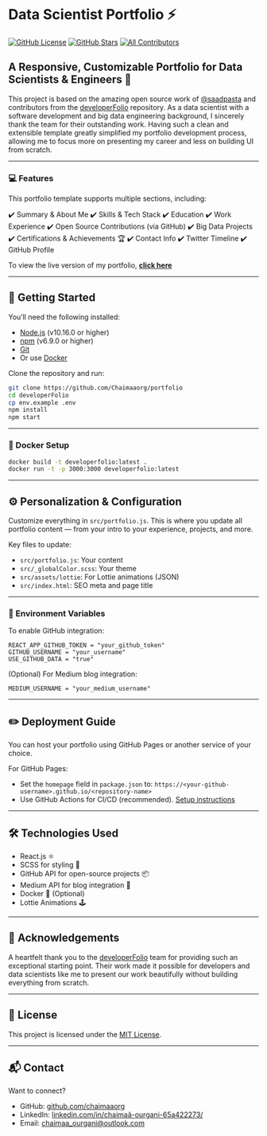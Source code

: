 # Data Scientist Portfolio ⚡️

[![GitHub License](https://img.shields.io/github/license/saadpasta/developer-portfolio?color=blue)](https://github.com/saadpasta/developerFolio/blob/master/LICENSE)
[![GitHub Stars](https://img.shields.io/github/stars/saadpasta/developerFolio)](https://github.com/saadpasta/developerFolio/stargazers)
[![All Contributors](https://img.shields.io/badge/all_contributors-4-orange.svg?style=flat-square)](#contributors)

## A Responsive, Customizable Portfolio for Data Scientists & Engineers 🚀

This project is based on the amazing open source work of [@saadpasta](https://github.com/saadpasta) and contributors from the [developerFolio](https://github.com/saadpasta/developerFolio) repository. As a data scientist with a software development and big data engineering background, I sincerely thank the team for their outstanding work. Having such a clean and extensible template greatly simplified my portfolio development process, allowing me to focus more on presenting my career and less on building UI from scratch.

---

### 💻 Features

This portfolio template supports multiple sections, including:

✔️ Summary & About Me
✔️ Skills & Tech Stack
✔️ Education
✔️ Work Experience
✔️ Open Source Contributions (via GitHub)
✔️ Big Data Projects
✔️ Certifications & Achievements 🏆
✔️ Contact Info
✔️ Twitter Timeline
✔️ GitHub Profile

To view the live version of my portfolio, [**click here**](https://chaimaaorg.github.io/portfolio/)

---

## 🚀 Getting Started

You’ll need the following installed:

- [Node.js](https://nodejs.org/) (v10.16.0 or higher)
- [npm](https://www.npmjs.com/) (v6.9.0 or higher)
- [Git](https://git-scm.com/)
- Or use [Docker](https://www.docker.com/products/docker-desktop)

Clone the repository and run:

```bash
git clone https://github.com/Chaimaaorg/portfolio
cd developerFolio
cp env.example .env
npm install
npm start
```

---

### 🐳 Docker Setup

```bash
docker build -t developerfolio:latest .
docker run -t -p 3000:3000 developerfolio:latest
```

---

## ⚙️ Personalization & Configuration

Customize everything in `src/portfolio.js`. This is where you update all portfolio content — from your intro to your experience, projects, and more.

Key files to update:

- `src/portfolio.js`: Your content
- `src/_globalColor.scss`: Your theme
- `src/assets/lottie`: For Lottie animations (JSON)
- `src/index.html`: SEO meta and page title

---

### 🧠 Environment Variables

To enable GitHub integration:

```env
REACT_APP_GITHUB_TOKEN = "your_github_token"
GITHUB_USERNAME = "your_username"
USE_GITHUB_DATA = "true"
```

(Optional) For Medium blog integration:

```env
MEDIUM_USERNAME = "your_medium_username"
```

---

## ✏️ Deployment Guide

You can host your portfolio using GitHub Pages or another service of your choice.

For GitHub Pages:

- Set the `homepage` field in `package.json` to:
  `https://<your-github-username>.github.io/<repository-name>`
- Use GitHub Actions for CI/CD (recommended). [Setup instructions](https://docs.github.com/en/actions)

---

## 🛠 Technologies Used

- React.js ⚛️
- SCSS for styling 🎨
- GitHub API for open-source projects 📦
- Medium API for blog integration 📰
- Docker 🐳 (Optional)
- Lottie Animations 🕹️

---

## 🙏 Acknowledgements

A heartfelt thank you to the [developerFolio](https://github.com/saadpasta/developerFolio) team for providing such an exceptional starting point. Their work made it possible for developers and data scientists like me to present our work beautifully without building everything from scratch.

---

## 📜 License

This project is licensed under the [MIT License](https://github.com/saadpasta/developerFolio/blob/master/LICENSE).

---

## 📬 Contact

Want to connect?

- GitHub: [github.com/chaimaaorg](https://github.com/chaimaaorg)
- LinkedIn: [linkedin.com/in/chaimaâ-ourgani-65a422273/](https://linkedin.com/in/chaimaâ-ourgani-65a422273/)
- Email: [chaimaa_ourgani@outlook.com](mailto:chaimaa_ourgani@outlook.com)
